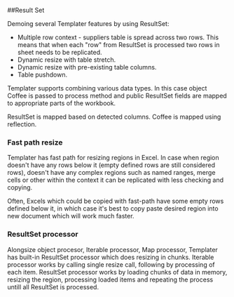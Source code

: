 ##Result Set

Demoing several Templater features by using ResultSet:

 * Multiple row context - suppliers table is spread across two rows. This means that when each "row" from ResultSet is processed two rows in sheet needs to be replicated.
 * Dynamic resize with table stretch.
 * Dynamic resize with pre-existing table columns.
 * Table pushdown.

Templater supports combining various data types. In this case object Coffee is passed to process method and public ResultSet fields are mapped to appropriate parts of the workbook.

ResultSet is mapped based on detected columns.
Coffee is mapped using reflection.

### Fast path resize

Templater has fast path for resizing regions in Excel. 
In case when region doesn't have any rows below it (empty defined rows are still considered rows),
doesn't have any complex regions such as named ranges, merge cells or other within the context 
it can be replicated with less checking and copying.

Often, Excels which could be copied with fast-path have some empty rows defined below it, 
in which case it's best to copy paste desired region into new document which will work much faster.

### ResultSet processor

Alongsize object procesor, Iterable processor, Map processor, Templater has built-in ResultSet processor which does resizing in chunks.
Iterable processor works by calling single resize call, following by processing of each item.
ResultSet processor works by loading chunks of data in memory, resizing the region, processing loaded items and repeating the process untill all ResultSet is processed.